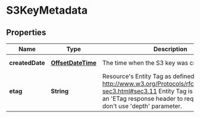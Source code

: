 

# S3KeyMetadata

## Properties

| Name | Type | Description | Notes |
| ------------ | ------------- | ------------- | ------------- |
| **createdDate** | [**OffsetDateTime**](OffsetDateTime.md) | The time when the S3 key was created. |  [optional] [readonly] |
| **etag** | **String** | Resource&#39;s Entity Tag as defined in http://www.w3.org/Protocols/rfc2616/rfc2616-sec3.html#sec3.11  Entity Tag is also added as an &#39;ETag response header to requests which don&#39;t use &#39;depth&#39; parameter.  |  [optional] [readonly] |


